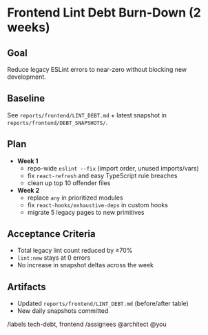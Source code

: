 # Frontend Lint Debt Burn-Down (2 weeks)

## Goal
Reduce legacy ESLint errors to near-zero without blocking new development.

## Baseline
See `reports/frontend/LINT_DEBT.md` + latest snapshot in `reports/frontend/DEBT_SNAPSHOTS/`.

## Plan
- **Week 1**
  - repo-wide `eslint --fix` (import order, unused imports/vars)
  - fix `react-refresh` and easy TypeScript rule breaches
  - clean up top 10 offender files
- **Week 2**
  - replace `any` in prioritized modules
  - fix `react-hooks/exhaustive-deps` in custom hooks
  - migrate 5 legacy pages to new primitives

## Acceptance Criteria
- Total legacy lint count reduced by ≥70%
- `lint:new` stays at 0 errors
- No increase in snapshot deltas across the week

## Artifacts
- Updated `reports/frontend/LINT_DEBT.md` (before/after table)
- New daily snapshots committed

/labels tech-debt, frontend
/assignees @architect @you
